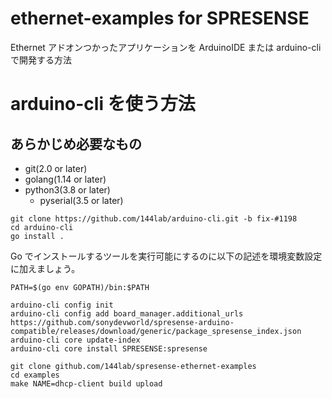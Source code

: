 # ethernet-examples for SPRESENSE

Ethernet アドオンつかったアプリケーションを
ArduinoIDE または arduino-cli で開発する方法

# arduino-cli を使う方法

## あらかじめ必要なもの

- git(2.0 or later)
- golang(1.14 or later)
- python3(3.8 or later)
  - pyserial(3.5 or later)

```shell
git clone https://github.com/144lab/arduino-cli.git -b fix-#1198
cd arduino-cli
go install .
```

Go でインストールするツールを実行可能にするのに以下の記述を環境変数設定に加えましょう。

```shell
PATH=$(go env GOPATH)/bin:$PATH
```

```shell
arduino-cli config init
arduino-cli config add board_manager.additional_urls https://github.com/sonydevworld/spresense-arduino-compatible/releases/download/generic/package_spresense_index.json
arduino-cli core update-index
arduino-cli core install SPRESENSE:spresense
```

```shell
git clone github.com/144lab/spresense-ethernet-examples
cd examples
make NAME=dhcp-client build upload
```
